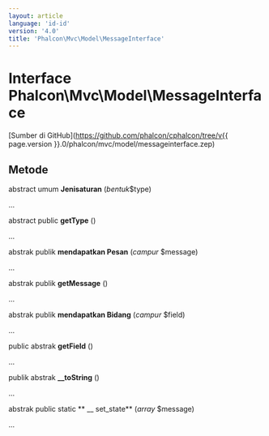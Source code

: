 ```yaml
---
layout: article
language: 'id-id'
version: '4.0'
title: 'Phalcon\Mvc\Model\MessageInterface'
---
```

# Interface **Phalcon\Mvc\Model\MessageInterface**

[Sumber di GitHub](https://github.com/phalcon/cphalcon/tree/v{{ page.version }}.0/phalcon/mvc/model/messageinterface.zep)

## Metode

abstract umum **Jenisaturan** (*bentuk*$type)

...

abstract public **getType** ()

...

abstrak publik **mendapatkan Pesan** (*campur* $message)

...

abstrak publik **getMessage** ()

...

abstrak publik **mendapatkan Bidang** (*campur* $field)

...

public abstrak **getField** ()

...

publik abstrak **__toString** ()

...

abstrak public static ** __ set_state** (*array* $message)

...